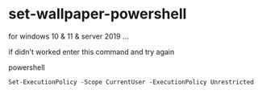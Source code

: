 # set-wallpaper-powershell
for windows 10 & 11 & server 2019 ...

if didn't worked enter this command and try again


powershell
```
Set-ExecutionPolicy -Scope CurrentUser -ExecutionPolicy Unrestricted
```
